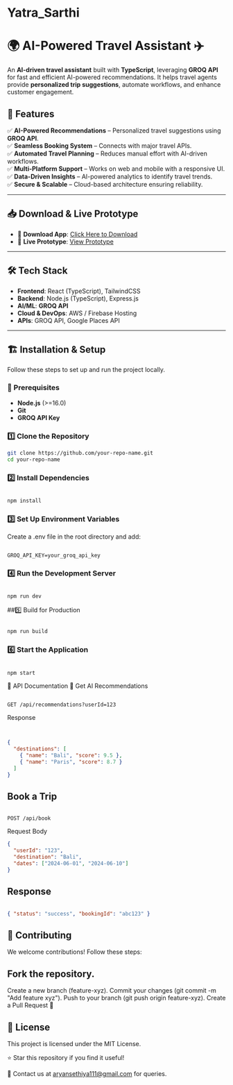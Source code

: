 # Yatra_Sarthi
# 🌍 AI-Powered Travel Assistant ✈️  

An **AI-driven travel assistant** built with **TypeScript**, leveraging **GROQ API** for fast and efficient AI-powered recommendations. It helps travel agents provide **personalized trip suggestions**, automate workflows, and enhance customer engagement.  

## 🚀 Features  

✅ **AI-Powered Recommendations** – Personalized travel suggestions using **GROQ API**.  
✅ **Seamless Booking System** – Connects with major travel APIs.  
✅ **Automated Travel Planning** – Reduces manual effort with AI-driven workflows.  
✅ **Multi-Platform Support** – Works on web and mobile with a responsive UI.  
✅ **Data-Driven Insights** – AI-powered analytics to identify travel trends.  
✅ **Secure & Scalable** – Cloud-based architecture ensuring reliability.  

---

## 📥 Download & Live Prototype  

- 📲 **Download App**: [Click Here to Download](#https://appdata.freewebsitetoapp.co.in/app-data/free-apps/15317157198/GLLUxkrJJx/app-debug.apk)  
- 🎨 **Live Prototype**: [View Prototype](#https://chipper-kelpie-473620.netlify.app/)  

---

## 🛠️ Tech Stack  

- **Frontend**: React (TypeScript), TailwindCSS  
- **Backend**: Node.js (TypeScript), Express.js  
- **AI/ML**: **GROQ API**  
- **Cloud & DevOps**: AWS / Firebase Hosting  
- **APIs**: GROQ API, Google Places API  

---

## 🏗️ Installation & Setup  

Follow these steps to set up and run the project locally.  

### 🔹 Prerequisites  

- **Node.js** (>=16.0)  
- **Git**   
- **GROQ API Key**  

### 1️⃣ Clone the Repository  
```sh
git clone https://github.com/your-repo-name.git  
cd your-repo-name
 ```
### 2️⃣ Install Dependencies
```sh

npm install
```

### 3️⃣ Set Up Environment Variables
Create a .env file in the root directory and add:

```env
 
GROQ_API_KEY=your_groq_api_key
```
### 4️⃣ Run the Development Server
```sh

npm run dev
```
##5️⃣ Build for Production
```sh

npm run build
```
### 6️⃣ Start the Application
```sh

npm start
```  
📡 API Documentation
🔹 Get AI Recommendations
```http

GET /api/recommendations?userId=123

```
Response
```json


{
  "destinations": [
    { "name": "Bali", "score": 9.5 },
    { "name": "Paris", "score": 8.7 }
  ]
}
```
## Book a Trip
```http

POST /api/book

```
Request Body
```json
{
  "userId": "123",
  "destination": "Bali",
  "dates": ["2024-06-01", "2024-06-10"]
}
```
## Response

```json

{ "status": "success", "bookingId": "abc123" }
```
## 🤝 Contributing
We welcome contributions! Follow these steps:

## Fork the repository.
Create a new branch (feature-xyz).
Commit your changes (git commit -m "Add feature xyz").
Push to your branch (git push origin feature-xyz).
Create a Pull Request 🚀

## 📄 License
This project is licensed under the MIT License.

⭐ Star this repository if you find it useful!

📧 Contact us at aryansethiya111@gmail.com for queries.
